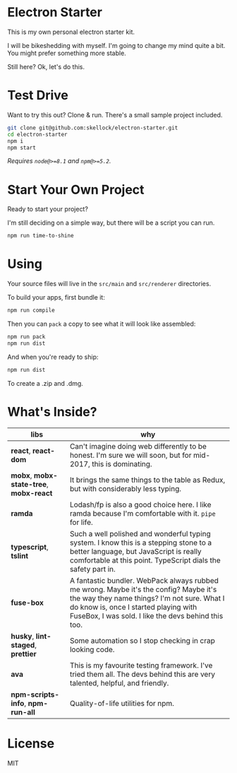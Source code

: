 # Electron Starter

This is my own personal electron starter kit.

I will be bikeshedding with myself. I'm going to change my mind quite a bit.  You might prefer something more stable.

Still here?  Ok, let's do this.

# Test Drive

Want to try this out? Clone & run.  There's a small sample project included.

```sh
git clone git@github.com:skellock/electron-starter.git
cd electron-starter
npm i
npm start
```

_Requires `node@>=8.1` and `npm@>=5.2`._

# Start Your Own Project

Ready to start your project?

I'm still deciding on a simple way, but there will be a script you can run.

```sh
npm run time-to-shine
```

# Using

Your source files will live in the `src/main` and `src/renderer` directories.

To build your apps, first bundle it:

```sh
npm run compile
```

Then you can `pack` a copy to see what it will look like assembled:

```sh
npm run pack
npm run dist
```

And when you're ready to ship:

```sh
npm run dist
```

To create a .zip and .dmg.


# What's Inside?

libs | why
-----|------
**react**, **react-dom** | Can't imagine doing web differently to be honest. I'm sure we will soon, but for mid-2017, this is dominating.
**mobx**, **mobx-state-tree**, **mobx-react** | It brings the same things to the table as Redux, but with considerably less typing.
**ramda** | Lodash/fp is also a good choice here. I like ramda because I'm comfortable with it. `pipe` for life.
**typescript**, **tslint** | Such a well polished and wonderful typing system. I know this is a stepping stone to a better language, but JavaScript is really comfortable at this point. TypeScript dials the safety part in.
**fuse-box** | A fantastic bundler. WebPack always rubbed me wrong. Maybe it's the config? Maybe it's the way they name things? I'm not sure. What I do know is, once I started playing with FuseBox, I was sold. I like the devs behind this too.
**husky**, **lint-staged**, **prettier** | Some automation so I stop checking in crap looking code.
**ava** | This is my favourite testing framework. I've tried them all. The devs behind this are very talented, helpful, and friendly.
**npm-scripts-info**, **npm-run-all** | Quality-of-life utilities for npm.

# License

MIT
